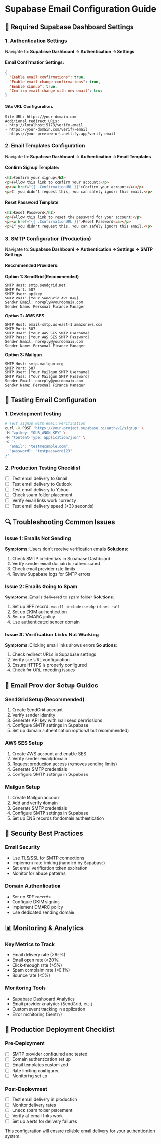 # Supabase Email Configuration Guide

## 🔧 Required Supabase Dashboard Settings

### 1. Authentication Settings
Navigate to: **Supabase Dashboard → Authentication → Settings**

#### Email Confirmation Settings:
```json
{
  "Enable email confirmations": true,
  "Enable email change confirmations": true,
  "Enable signup": true,
  "Confirm email change with new email": true
}
```

#### Site URL Configuration:
```
Site URL: https://your-domain.com
Additional redirect URLs:
- http://localhost:5173/verify-email
- https://your-domain.com/verify-email
- https://your-preview-url.netlify.app/verify-email
```

### 2. Email Templates Configuration
Navigate to: **Supabase Dashboard → Authentication → Email Templates**

#### Confirm Signup Template:
```html
<h2>Confirm your signup</h2>
<p>Follow this link to confirm your account:</p>
<p><a href="{{ .ConfirmationURL }}">Confirm your account</a></p>
<p>If you didn't request this, you can safely ignore this email.</p>
```

#### Reset Password Template:
```html
<h2>Reset Password</h2>
<p>Follow this link to reset the password for your account:</p>
<p><a href="{{ .ConfirmationURL }}">Reset Password</a></p>
<p>If you didn't request this, you can safely ignore this email.</p>
```

### 3. SMTP Configuration (Production)
Navigate to: **Supabase Dashboard → Authentication → Settings → SMTP Settings**

#### Recommended Providers:

**Option 1: SendGrid (Recommended)**
```
SMTP Host: smtp.sendgrid.net
SMTP Port: 587
SMTP User: apikey
SMTP Pass: [Your SendGrid API Key]
Sender Email: noreply@yourdomain.com
Sender Name: Personal Finance Manager
```

**Option 2: AWS SES**
```
SMTP Host: email-smtp.us-east-1.amazonaws.com
SMTP Port: 587
SMTP User: [Your AWS SES SMTP Username]
SMTP Pass: [Your AWS SES SMTP Password]
Sender Email: noreply@yourdomain.com
Sender Name: Personal Finance Manager
```

**Option 3: Mailgun**
```
SMTP Host: smtp.mailgun.org
SMTP Port: 587
SMTP User: [Your Mailgun SMTP Username]
SMTP Pass: [Your Mailgun SMTP Password]
Sender Email: noreply@yourdomain.com
Sender Name: Personal Finance Manager
```

## 🧪 Testing Email Configuration

### 1. Development Testing
```bash
# Test signup with email verification
curl -X POST 'https://your-project.supabase.co/auth/v1/signup' \
-H "apikey: YOUR_ANON_KEY" \
-H "Content-Type: application/json" \
-d '{
  "email": "test@example.com",
  "password": "testpassword123"
}'
```

### 2. Production Testing Checklist
- [ ] Test email delivery to Gmail
- [ ] Test email delivery to Outlook
- [ ] Test email delivery to Yahoo
- [ ] Check spam folder placement
- [ ] Verify email links work correctly
- [ ] Test email delivery speed (<30 seconds)

## 🔍 Troubleshooting Common Issues

### Issue 1: Emails Not Sending
**Symptoms**: Users don't receive verification emails
**Solutions**:
1. Check SMTP credentials in Supabase Dashboard
2. Verify sender email domain is authenticated
3. Check email provider rate limits
4. Review Supabase logs for SMTP errors

### Issue 2: Emails Going to Spam
**Symptoms**: Emails delivered to spam folder
**Solutions**:
1. Set up SPF record: `v=spf1 include:sendgrid.net ~all`
2. Set up DKIM authentication
3. Set up DMARC policy
4. Use authenticated sender domain

### Issue 3: Verification Links Not Working
**Symptoms**: Clicking email links shows errors
**Solutions**:
1. Check redirect URLs in Supabase settings
2. Verify site URL configuration
3. Ensure HTTPS is properly configured
4. Check for URL encoding issues

## 📧 Email Provider Setup Guides

### SendGrid Setup (Recommended)
1. Create SendGrid account
2. Verify sender identity
3. Generate API key with mail send permissions
4. Configure SMTP settings in Supabase
5. Set up domain authentication (optional but recommended)

### AWS SES Setup
1. Create AWS account and enable SES
2. Verify sender email/domain
3. Request production access (removes sending limits)
4. Generate SMTP credentials
5. Configure SMTP settings in Supabase

### Mailgun Setup
1. Create Mailgun account
2. Add and verify domain
3. Generate SMTP credentials
4. Configure SMTP settings in Supabase
5. Set up DNS records for domain authentication

## 🔐 Security Best Practices

### Email Security
- Use TLS/SSL for SMTP connections
- Implement rate limiting (handled by Supabase)
- Set email verification token expiration
- Monitor for abuse patterns

### Domain Authentication
- Set up SPF records
- Configure DKIM signing
- Implement DMARC policy
- Use dedicated sending domain

## 📊 Monitoring & Analytics

### Key Metrics to Track
- Email delivery rate (>95%)
- Email open rate (>20%)
- Click-through rate (>5%)
- Spam complaint rate (<0.1%)
- Bounce rate (<5%)

### Monitoring Tools
- Supabase Dashboard Analytics
- Email provider analytics (SendGrid, etc.)
- Custom event tracking in application
- Error monitoring (Sentry)

## 🚀 Production Deployment Checklist

### Pre-Deployment
- [ ] SMTP provider configured and tested
- [ ] Domain authentication set up
- [ ] Email templates customized
- [ ] Rate limiting configured
- [ ] Monitoring set up

### Post-Deployment
- [ ] Test email delivery in production
- [ ] Monitor delivery rates
- [ ] Check spam folder placement
- [ ] Verify all email links work
- [ ] Set up alerts for delivery failures

This configuration will ensure reliable email delivery for your authentication system.